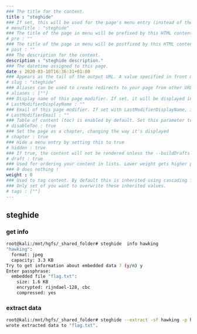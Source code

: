 ```yaml
---
### The title for the content.
title : "steghide"
### If set, this will be used for the page's menu entry (instead of the `title` attribute)
# menuTitle : "steghide"
### The title of the page in menu will be prefixed by this HTML content
# pre : ""
### The title of the page in menu will be postfixed by this HTML content
# post : ""
### The description for the content.
description : "steghide description."
### The datetime assigned to this page.
date : 2020-03-10T16:36:31+01:00
### Appears as the tail of the output URL. A value specified in front matter will override the segment of the URL based on the filename.
# slug : "steghide"
### Aliases can be used to create redirects to your page from other URLs.
# aliases : [""]
### Display name of this page modifier. If set, it will be displayed in the footer.
# LastModifierDisplayName : ""
### Email of this page modifier. If set with LastModifierDisplayName, it will be displayed in the footer
# LastModifierEmail : ""
### Table of content (toc) is enabled by default. Set this parameter to true to disable it.
# disableToc : true
### Set the page as a chapter, changing the way it's displayed
# chapter : true
### Hide a menu entry by setting this to true
# hidden : true
### If true, the content will not be rendered unless the --buildDrafts flag is passed to the hugo command.
# draft : true
### Used for ordering your content in lists. Lower weight gets higher precedence. So content with lower weight will come first.
### 0 does nothing !
weight : 0
### Used to tag content. By default this is inherited using cascading from _index.md files
### Only set of you want to overwrite these inherited values.
# tags : [""]
---
```


## steghide

### get info

```bash
root@kali:/mnt/hgfs/_shared_folder# steghide  info hawking
"hawking":
  format: jpeg
  capacity: 3.3 KB
Try to get information about embedded data ? (y/n) y
Enter passphrase:
  embedded file "flag.txt":
    size: 1.6 KB
    encrypted: rijndael-128, cbc
    compressed: yes
```

### extract data

```bash
root@kali:/mnt/hgfs/_shared_folder# steghide --extract -sf hawking -p hawking
wrote extracted data to "flag.txt".
```
